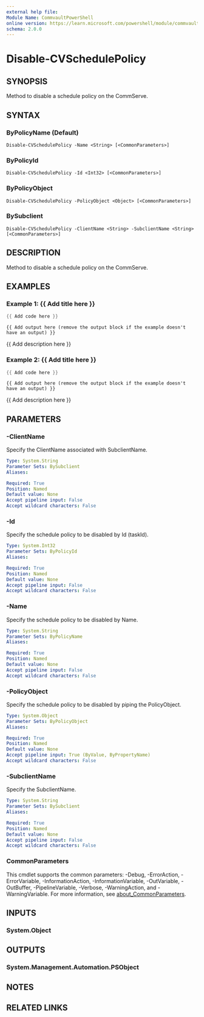 ```yaml
---
external help file:
Module Name: CommvaultPowerShell
online version: https://learn.microsoft.com/powershell/module/commvaultpowershell/disable-cvschedulepolicy
schema: 2.0.0
---
```


# Disable-CVSchedulePolicy

## SYNOPSIS
Method to disable a schedule policy on the CommServe.

## SYNTAX

### ByPolicyName (Default)
```
Disable-CVSchedulePolicy -Name <String> [<CommonParameters>]
```

### ByPolicyId
```
Disable-CVSchedulePolicy -Id <Int32> [<CommonParameters>]
```

### ByPolicyObject
```
Disable-CVSchedulePolicy -PolicyObject <Object> [<CommonParameters>]
```

### BySubclient
```
Disable-CVSchedulePolicy -ClientName <String> -SubclientName <String> [<CommonParameters>]
```

## DESCRIPTION
Method to disable a schedule policy on the CommServe.

## EXAMPLES

### Example 1: {{ Add title here }}
```powershell
{{ Add code here }}
```

```output
{{ Add output here (remove the output block if the example doesn't have an output) }}
```

{{ Add description here }}

### Example 2: {{ Add title here }}
```powershell
{{ Add code here }}
```

```output
{{ Add output here (remove the output block if the example doesn't have an output) }}
```

{{ Add description here }}

## PARAMETERS

### -ClientName
Specify the ClientName associated with SubclientName.

```yaml
Type: System.String
Parameter Sets: BySubclient
Aliases:

Required: True
Position: Named
Default value: None
Accept pipeline input: False
Accept wildcard characters: False
```

### -Id
Specify the schedule policy to be disabled by Id (taskId).

```yaml
Type: System.Int32
Parameter Sets: ByPolicyId
Aliases:

Required: True
Position: Named
Default value: None
Accept pipeline input: False
Accept wildcard characters: False
```

### -Name
Specify the schedule policy to be disabled by Name.

```yaml
Type: System.String
Parameter Sets: ByPolicyName
Aliases:

Required: True
Position: Named
Default value: None
Accept pipeline input: False
Accept wildcard characters: False
```

### -PolicyObject
Specify the schedule policy to be disabled by piping the PolicyObject.

```yaml
Type: System.Object
Parameter Sets: ByPolicyObject
Aliases:

Required: True
Position: Named
Default value: None
Accept pipeline input: True (ByValue, ByPropertyName)
Accept wildcard characters: False
```

### -SubclientName
Specify the SubclientName.

```yaml
Type: System.String
Parameter Sets: BySubclient
Aliases:

Required: True
Position: Named
Default value: None
Accept pipeline input: False
Accept wildcard characters: False
```

### CommonParameters
This cmdlet supports the common parameters: -Debug, -ErrorAction, -ErrorVariable, -InformationAction, -InformationVariable, -OutVariable, -OutBuffer, -PipelineVariable, -Verbose, -WarningAction, and -WarningVariable. For more information, see [about_CommonParameters](http://go.microsoft.com/fwlink/?LinkID=113216).

## INPUTS

### System.Object

## OUTPUTS

### System.Management.Automation.PSObject

## NOTES

## RELATED LINKS

